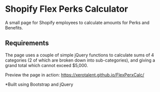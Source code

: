 # Shopify Flex Perks Calculator
A small page for Shopify employees to calculate amounts for Perks and Benefits. 

## Requirements
The page uses a couple of simple jQuery functions to calculate sums of 4 categories (2 of which are broken down into sub-categories), and giving a grand total which cannot exceed $5,000.


Preview the page in action: https://xerotalent.github.io/FlexPerxCalc/

*Built using Bootstrap and jQuery
